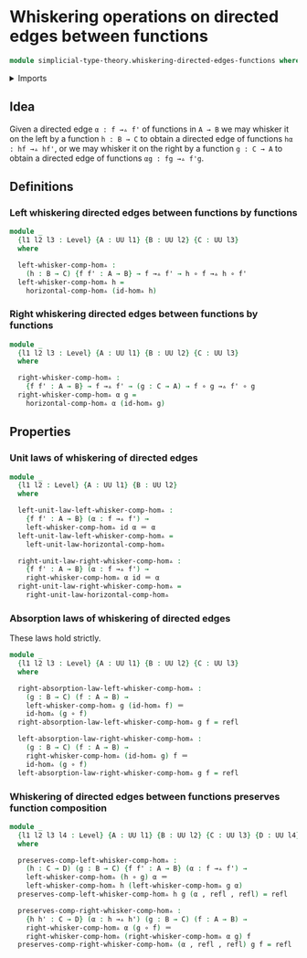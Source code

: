 # Whiskering operations on directed edges between functions

```agda
module simplicial-type-theory.whiskering-directed-edges-functions where
```

<details><summary>Imports</summary>

```agda
open import simplicial-type-theory.horizontal-composition-directed-edges-functions

open import foundation.action-on-identifications-functions
open import foundation.cartesian-product-types
open import foundation.dependent-pair-types
open import foundation.equality-cartesian-product-types
open import foundation.equality-dependent-pair-types
open import foundation.equivalences
open import foundation.function-extensionality
open import foundation.function-types
open import foundation.functoriality-cartesian-product-types
open import foundation.functoriality-dependent-pair-types
open import foundation.homotopies
open import foundation.identity-types
open import foundation.retractions
open import foundation.sections
open import foundation.type-arithmetic-dependent-function-types
open import foundation.type-theoretic-principle-of-choice
open import foundation.universe-levels

open import orthogonal-factorization-systems.extensions-maps

open import simplicial-type-theory.arrows
open import simplicial-type-theory.directed-edges
open import simplicial-type-theory.directed-interval-type
open import simplicial-type-theory.horizontal-composition-arrows-functions
```

</details>

## Idea

Given a directed edge `α : f →▵ f'` of functions in `A → B` we may whisker it on
the left by a function `h : B → C` to obtain a directed edge of functions
`hα : hf →▵ hf'`, or we may whisker it on the right by a function `g : C → A` to
obtain a directed edge of functions `αg : fg →▵ f'g`.

## Definitions

### Left whiskering directed edges between functions by functions

```agda
module _
  {l1 l2 l3 : Level} {A : UU l1} {B : UU l2} {C : UU l3}
  where

  left-whisker-comp-hom▵ :
    (h : B → C) {f f' : A → B} → f →▵ f' → h ∘ f →▵ h ∘ f'
  left-whisker-comp-hom▵ h =
    horizontal-comp-hom▵ (id-hom▵ h)
```

### Right whiskering directed edges between functions by functions

```agda
module _
  {l1 l2 l3 : Level} {A : UU l1} {B : UU l2} {C : UU l3}
  where

  right-whisker-comp-hom▵ :
    {f f' : A → B} → f →▵ f' → (g : C → A) → f ∘ g →▵ f' ∘ g
  right-whisker-comp-hom▵ α g =
    horizontal-comp-hom▵ α (id-hom▵ g)
```

## Properties

### Unit laws of whiskering of directed edges

```agda
module _
  {l1 l2 : Level} {A : UU l1} {B : UU l2}
  where

  left-unit-law-left-whisker-comp-hom▵ :
    {f f' : A → B} (α : f →▵ f') →
    left-whisker-comp-hom▵ id α ＝ α
  left-unit-law-left-whisker-comp-hom▵ =
    left-unit-law-horizontal-comp-hom▵

  right-unit-law-right-whisker-comp-hom▵ :
    {f f' : A → B} (α : f →▵ f') →
    right-whisker-comp-hom▵ α id ＝ α
  right-unit-law-right-whisker-comp-hom▵ =
    right-unit-law-horizontal-comp-hom▵
```

### Absorption laws of whiskering of directed edges

These laws hold strictly.

```agda
module _
  {l1 l2 l3 : Level} {A : UU l1} {B : UU l2} {C : UU l3}
  where

  right-absorption-law-left-whisker-comp-hom▵ :
    (g : B → C) (f : A → B) →
    left-whisker-comp-hom▵ g (id-hom▵ f) ＝
    id-hom▵ (g ∘ f)
  right-absorption-law-left-whisker-comp-hom▵ g f = refl

  left-absorption-law-right-whisker-comp-hom▵ :
    (g : B → C) (f : A → B) →
    right-whisker-comp-hom▵ (id-hom▵ g) f ＝
    id-hom▵ (g ∘ f)
  left-absorption-law-right-whisker-comp-hom▵ g f = refl
```

### Whiskering of directed edges between functions preserves function composition

```agda
module _
  {l1 l2 l3 l4 : Level} {A : UU l1} {B : UU l2} {C : UU l3} {D : UU l4}
  where

  preserves-comp-left-whisker-comp-hom▵ :
    (h : C → D) (g : B → C) {f f' : A → B} (α : f →▵ f') →
    left-whisker-comp-hom▵ (h ∘ g) α ＝
    left-whisker-comp-hom▵ h (left-whisker-comp-hom▵ g α)
  preserves-comp-left-whisker-comp-hom▵ h g (α , refl , refl) = refl

  preserves-comp-right-whisker-comp-hom▵ :
    {h h' : C → D} (α : h →▵ h') (g : B → C) (f : A → B) →
    right-whisker-comp-hom▵ α (g ∘ f) ＝
    right-whisker-comp-hom▵ (right-whisker-comp-hom▵ α g) f
  preserves-comp-right-whisker-comp-hom▵ (α , refl , refl) g f = refl
```
